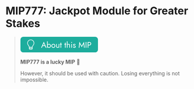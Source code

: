 # MIP777: Jackpot Module for Greater Stakes

> ![](about.png)
> 
> **MIP777 is a lucky MIP** 🎰
> 
> However, it should be used with caution. Losing everything is not impossible.
